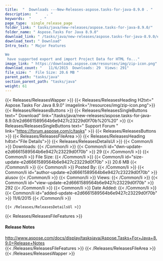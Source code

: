 ```yaml
---
title:  "  Downloads ---New-Releases-aspose.tasks-for-java-8.9.0 . " 
description:  "    . " 
keywords:  "    . " 
page_type:  single_release_page
folder_link: " tasks/java/new-releases/aspose.tasks-for-java-8.9.0/"
folder_name: " Aspose.Tasks For Java 8.9.0"
download_link: " /tasks/java/new-releases/aspose.tasks-for-java-8.9.0/e2d6661589564b6e9427c23229d0f70b"
download_text: " Download"
Intro_text: " Major Features

We
 have supported export and import Project Data for HTML fo..."
image_link: " https://downloads.aspose.com/resources/img/zip-icon.png"
download_count: "   11/6/2015  Downloads: 29  Views: 291"
file_size: "  File Size: 20.6 MB "
parent_path: "tasks/java"
section_parent_path: "tasks/java"
weight: 61 
---
```


{{< Releases/ReleasesWapper >}}
  {{< Releases/ReleasesHeading H2txt=" Aspose.Tasks For Java 8.9.0" imagelink="/resources/img/zip-icon.png">}}
  {{< Releases/ReleasesButtons >}}
    {{< Releases/ReleasesSingleButtons text=" Download" link="/tasks/java/new-releases/aspose.tasks-for-java-8.9.0/e2d6661589564b6e9427c23229d0f70b%20%20" >}}
    {{< Releases/ReleasesSingleButtons text=" Support Forum " link="https://forum.aspose.com/c/tasks" >}}
  {{< Releases/ReleasesButtons >}}
  {{< Releases/ReleasesFileArea >}}
    {{< Releases/ReleasesHeading h4txt="File Details">}}
    {{< Releases/ReleasesDetailsUl >}}
            {{< Common/li  >}} Downloads: {{< /Common/li >}} 
      {{< Common/li id="dwn-update-e2d6661589564b6e9427c23229d0f70b" >}} 29 {{< /Common/li >}} 
      {{< Common/li  >}} File Size: {{< /Common/li >}} 
      {{< Common/li id="size-update-e2d6661589564b6e9427c23229d0f70b" >}} 20.6 MB {{< /Common/li >}} 
      {{< Common/li  >}} Posted By: {{< /Common/li >}} 
      {{< Common/li id="author-update-e2d6661589564b6e9427c23229d0f70b" >}} alusov {{< /Common/li >}} 
      {{< Common/li  >}} Views: {{< /Common/li >}} 
      {{< Common/li id="view-update-e2d6661589564b6e9427c23229d0f70b" >}} 292 {{< /Common/li >}} 
      {{< Common/li  >}} Date Added: {{< /Common/li >}} 
      {{< Common/li id="added-update-e2d6661589564b6e9427c23229d0f70b" >}} 11/6/2015 {{< /Common/li >}} 

    {{< /Releases/ReleasesDetailsUl >}}

  {{< Releases/ReleasesFileFeatures >}}
      <h4>Release Notes</h4><div><a href="http://www.aspose.com/docs/display/tasksjava/Aspose.Tasks+For+Java+8.9.0+Release+Notes">http://www.aspose.com/docs/display/tasksjava/Aspose.Tasks+For+Java+8.9.0+Release+Notes</a></div>
  {{< /Releases/ReleasesFileFeatures >}}
 {{< /Releases/ReleasesFileArea >}}
{{< /Releases/ReleasesWapper >}}


